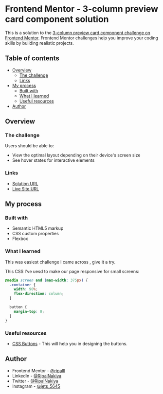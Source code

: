 # Frontend Mentor - 3-column preview card component solution

This is a solution to the [3-column preview card component challenge on Frontend Mentor](https://www.frontendmentor.io/challenges/3column-preview-card-component-pH92eAR2-). Frontend Mentor challenges help you improve your coding skills by building realistic projects.

## Table of contents

- [Overview](#overview)
  - [The challenge](#the-challenge)
  - [Links](#links)
- [My process](#my-process)
  - [Built with](#built-with)
  - [What I learned](#what-i-learned)
  - [Useful resources](#useful-resources)
- [Author](#author)

## Overview

### The challenge

Users should be able to:

- View the optimal layout depending on their device's screen size
- See hover states for interactive elements

### Links

- [Solution URL](https://github.com/ripalnakiya/FM-Project-7.git) 
- [Live Site URL](https://ripalnakiya.github.io/FM-Project-7/)

## My process

### Built with

- Semantic HTML5 markup
- CSS custom properties
- Flexbox

### What I learned

This was easiest challenge I came across , give it a try.

This CSS I've uesd to make our page responsive for small screens:

```css
@media screen and (max-width: 375px) {
  .container {
    width: 90%;
    flex-direction: column;
  }

  button {
    margin-top: 0;
  }
}
```

### Useful resources

- [CSS Buttons](https://www.w3schools.com/css/css3_buttons.asp) - This will help you in designing the buttons.

## Author

- Frontend Mentor - [@ripalll](https://www.frontendmentor.io/profile/ripalll)
- LinkedIn - [@RipalNakiya](https://www.linkedin.com/in/ripal-nakiya-0a96a4203/)
- Twitter - [@RipalNakiya](https://twitter.com/RipalNakiya)
- Instagram - [@jets_5645](https://www.instagram.com/jets_5645/?hl=en)
